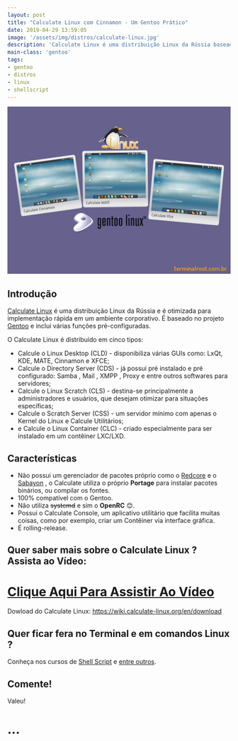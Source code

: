```yaml
---
layout: post
title: "Calculate Linux com Cinnamon - Um Gentoo Prático"
date: 2019-04-29 13:59:05
image: '/assets/img/distros/calculate-linux.jpg'
description: 'Calculate Linux é uma distribuição Linux da Rússia baseada no Gentoo.'
main-class: 'gentoo'
tags:
- gentoo
- distros
- linux
- shellscript
---
```


![Calculate Linux com Cinnamon - Um Gentoo Prático](/assets/img/distros/calculate-linux.jpg)

## Introdução

[Calculate Linux](https://wiki.calculate-linux.org) é uma distribuição Linux da Rússia e é otimizada para implementação rápida em um ambiente corporativo. É baseado no projeto [Gentoo](https://gentoo.org) e inclui várias funções pré-configuradas.

O Calculate Linux é distribuído em cinco tipos: 

+ Calcule o Linux Desktop (CLD) - disponibiliza várias GUIs como: LxQt, KDE, MATE, Cinnamon e XFCE;
+ Calcule o Directory Server (CDS) - já possui pré instalado e pré configurado: Samba , Mail , XMPP , Proxy e entre outros softwares para servidores;
+ Calcule o Linux Scratch (CLS) - destina-se principalmente a administradores e usuários, que desejam otimizar para situações específicas;
+ Calcule o Scratch Server (CSS) - um servidor mínimo com apenas o Kernel do Linux e Calcule Utilitários;
+ e Calcule o Linux Container (CLC) - criado especialmente para ser instalado em um contêiner LXC/LXD.

## Características

+ Não possui um gerenciador de pacotes próprio como o [Redcore](http://terminalroot.com.br/2018/09/redcore-linux-um-gentoo-simples-de-instalar.html) e o [Sabayon](http://terminalroot.com.br/2018/02/como-instalar-o-sabayon-um-gentoo-facil.html) , o Calculate utiliza o próprio **Portage** para instalar pacotes binários, ou compilar os fontes.
+ 100% compatível com o Gentoo.
+ Não utiliza ~~systemd~~ e sim o **OpenRC** 😊.
+ Possui o Calculate Console, um aplicativo utilitário que facilita muitas coisas, como por exemplo, criar um Contêiner via interface gráfica.
+ É rolling-release.


## Quer saber mais sobre o Calculate Linux ? Assista ao Vídeo:

# [Clique Aqui Para Assistir Ao Vídeo](https://youtu.be/FBcCoOw_bLs)

Dowload do Calculate Linux: <https://wiki.calculate-linux.org/en/download>

## Quer ficar fera no Terminal e em comandos Linux ?

Conheça nos cursos de [Shell Script](http://terminalroot.com.br/shell) e [entre outros](http://terminalroot.com.br/cursos).

## Comente!

Valeu!
# ...

<script async src="https://pagead2.googlesyndication.com/pagead/js/adsbygoogle.js"></script>

<!-- Informat -->
<ins class="adsbygoogle"
 style="display:block"
 data-ad-client="ca-pub-2838251107855362"
 data-ad-slot="2327980059"
 data-ad-format="auto"
 data-full-width-responsive="true"></ins>

<script>
(adsbygoogle = window.adsbygoogle || []).push({});
</script>

